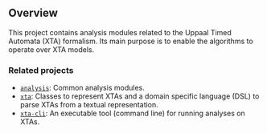 ## Overview

This project contains analysis modules related to the Uppaal Timed Automata (XTA) formalism. Its main purpose is to enable the algorithms to operate over XTA models.

### Related projects

* [`analysis`](../analysis/README.md): Common analysis modules.
* [`xta`](../xta/README.md): Classes to represent XTAs and a domain specific language (DSL) to parse XTAs from a textual representation.
* [`xta-cli`](../xta-cli/README.md): An executable tool (command line) for running analyses on XTAs.